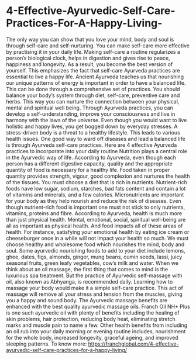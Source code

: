 # 4-Effective-Ayurvedic-Self-Care-Practices-For-A-Happy-Living-
The only way you can show that you love your mind, body and soul is through self-care and self-nurturing. You can make self-care more effective by practising it in your daily life. Making self-care a routine regularizes a person’s biological clock, helps in digestion and gives rise to peace, happiness and longevity. As a result, you become the best version of yourself. This emphasizes the fact that self-care Ayurveda practices are essential to live a happy life.  Ancient Ayurveda teaches us that nourishing our unique patterns of energy is important in order to have a balanced life. This can be done through a comprehensive set of practices. You should balance your body’s system through diet, self-care, preventive care and herbs. This way you can nurture the connection between your physical, mental and spiritual well being. Through Ayurveda practices, you can develop a self-understanding, improve your consciousness and live in harmony with the laws of the universe. Even though you would want to live holistic and happy lives, you get bogged down by everyday stresses. A stress-driven body is a threat to a healthy lifestyle. This leads to various health issues. One good way to ward off diseases and lead a balanced life is through Ayurveda self-care practices.  Here are 4 effective Ayurveda practices to incorporate into your daily routine  Nutrition plays a central role in the Ayurvedic way of life. According to Ayurveda, even though each person has a different digestive capacity, quality and the appropriate quantity of food is necessary for a healthy life. Food taken in proper quantity provides strength, vigour, good complexion and nurtures the health of the tissues.  You must choose a diet that is rich in nutrients. Nutrient-rich foods have low sugar, sodium, starches, bad fats content and contain a lot of vitamins and minerals, and a few calories. Micronutrients are important for your body as they help nourish and reduce the risk of diseases.  Even though nutrient-rich food is important one must not stick to only nutrients, vitamins, proteins and fibre. According to Ayurveda, health is much more than just physical health. Mental, emotional, social, spiritual well-being are all as important as physical health. And food impacts all of these areas of health. For instance, satisfying your emotional health by eating ice cream or cheeseburger once in a while will not impact your health so much.  We must choose healthy and wholesome food which nourishes the mind, body and soul. Some ayurvedic nourishing foods to add to your diet include lemons, ghee, dates, figs, almonds, ginger, mung beans, cumin seeds, lassi, juicy seasonal fruits, green leafy vegetables, cow’s milk and water.  When we think about an oil massage, the first thing that comes to mind is the luxurious spa treatment. But the practice of Ayurvedic self-massage with oil, also known as Abhyanga, is recommended daily. Learning how to massage your body would make it a simple self-care practice. This act of massage will remove all your stress and tension from the muscles, giving you a happy and sound body. The Ayurvedic massage benefits are enhanced with the best quality ayurvedic massage oils. Franch Oil NH* Plus is one such ayurvedic oil with plenty of benefits including the healing of skin problems, hair protection, reducing body heat, eliminating stretch marks and muscle pain to name a few.  Other health benefits from including an oil rub into your daily morning or evening routine includes, nourishment for the whole body, increased longevity, graceful ageing, and improved sleeping patterns. To know more: https://franchglobal.com/4-effective-ayurvedic-self-care-practices-for-a-happy-living/
